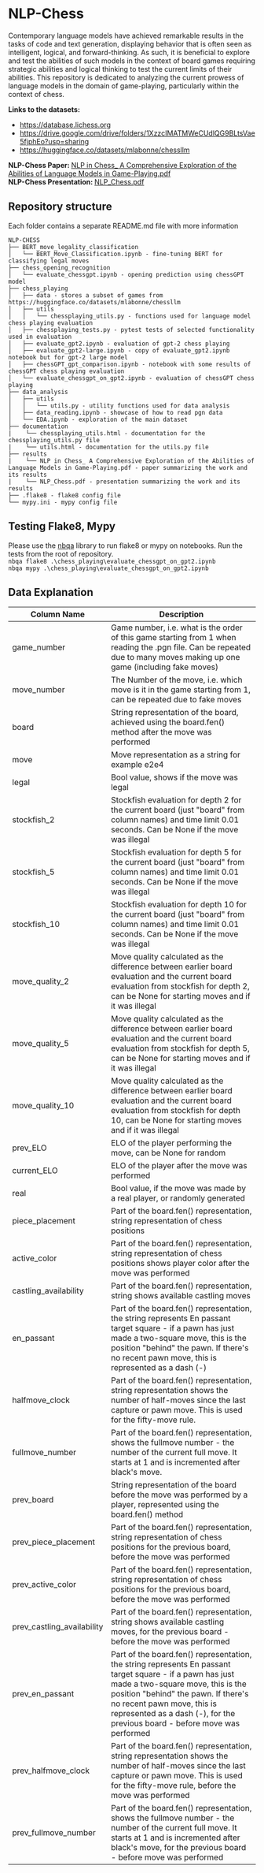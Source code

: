 # NLP-Chess

Contemporary language models have achieved remarkable results in the tasks of code and text generation, displaying behavior that is often seen as intelligent, logical, and forward-thinking.
As such, it is beneficial to explore and test the abilities of such models in the context of board games requiring strategic abilities and logical thinking to test the current limits of their abilities.
This repository is dedicated to analyzing the current prowess of language models in the domain of game-playing, particularly within the context of chess.

<b> Links to the datasets: </b> 
- https://database.lichess.org
- https://drive.google.com/drive/folders/1XzzcIMATMWeCUdlQG9BLtsVae5fjphEo?usp=sharing 
- https://huggingface.co/datasets/mlabonne/chessllm 

<b> NLP-Chess Paper: </b> [NLP in Chess_ A Comprehensive Exploration of the Abilities of Language Models in Game-Playing.pdf](https://github.com/MatTheTab/NLP-Chess/blob/main/results/NLP%20in%20Chess_%20A%20Comprehensive%20Exploration%20of%20the%20Abilities%20of%20Language%20Models%20in%20Game-Playing.pdf) <br>
<b> NLP-Chess Presentation: </b> [NLP_Chess.pdf](https://github.com/MatTheTab/NLP-Chess/blob/main/results/NLP_Chess.pdf) <br>

## Repository structure
Each folder contains a separate README.md file with more information

```
NLP-CHESS
├── BERT_move_legality_classification
│   └── BERT_Move_Classification.ipynb - fine-tuning BERT for classifying legal moves
├── chess_opening_recognition
│   └── evaluate_chessgpt.ipynb - opening prediction using chessGPT model
├── chess_playing
│   ├── data - stores a subset of games from https://huggingface.co/datasets/mlabonne/chessllm
│   ├── utils
│   │   └── chessplaying_utils.py - functions used for language model chess playing evaluation
│   ├── chessplaying_tests.py - pytest tests of selected functionality used in evaluation
│   ├── evaluate_gpt2.ipynb - evaluation of gpt-2 chess playing
│   ├── evaluate_gpt2-large.ipynb - copy of evaluate_gpt2.ipynb notebook but for gpt-2 large model
│   ├── chessGPT_gpt_comparison.ipynb - notebook with some results of chessGPT chess playing evaluation
│   └── evaluate_chessgpt_on_gpt2.ipynb - evaluation of chessGPT chess playing
├── data_analysis
│   ├── utils
│   │   └── utils.py - utility functions used for data analysis
│   ├── data_reading.ipynb - showcase of how to read pgn data
│   └── EDA.ipynb - exploration of the main dataset
├── documentation
|    └── chessplaying_utils.html - documentation for the chessplaying_utils.py file
|    └── utils.html - documentation for the utils.py file
├── results
|    └── NLP in Chess_ A Comprehensive Exploration of the Abilities of Language Models in Game-Playing.pdf - paper summarizing the work and its results
|    └── NLP_Chess.pdf - presentation summarizing the work and its results
├── .flake8 - flake8 config file
└── mypy.ini - mypy config file
```

## Testing Flake8, Mypy
Please use the [nbqa](https://pypi.org/project/nbqa/0.1.19/) library to run flake8 or mypy on notebooks. Run the tests from the root of repository.<br>
```nbqa flake8 .\chess_playing\evaluate_chessgpt_on_gpt2.ipynb```<br>
```nbqa mypy .\chess_playing\evaluate_chessgpt_on_gpt2.ipynb```

## Data Explanation

| Column Name          | Description |
|----------------------|-------------|
| game_number          |       Game number, i.e. what is the order of this game starting from 1 when reading the .pgn file. Can be repeated due to many moves making up one game (including fake moves)      |
| move_number          |       The Number of the move, i.e. which move is it in the game starting from 1, can be repeated due to fake moves      |
| board                |       String representation of the board, achieved using the board.fen() method   after the move was performed   |
| move                 |       Move representation as a string for example e2e4      |
| legal                |       Bool value, shows if the move was legal      |
| stockfish_2          |       Stockfish evaluation for depth 2 for the current board (just "board" from column names) and time limit 0.01 seconds. Can be None if the move was illegal      |
| stockfish_5          |       Stockfish evaluation for depth 5 for the current board (just "board" from column names) and time limit 0.01 seconds. Can be None if the move was illegal      |
| stockfish_10         |       Stockfish evaluation for depth 10 for the current board (just "board" from column names) and time limit 0.01 seconds. Can be None if the move was illegal      |
| move_quality_2       |       Move quality calculated as the difference between earlier board evaluation and the current board evaluation from stockfish for depth 2, can be None for starting moves and if it was illegal    |
| move_quality_5       |       Move quality calculated as the difference between earlier board evaluation and the current board evaluation from stockfish for depth 5, can be None for starting moves and if it was illegal   |
| move_quality_10      |       Move quality calculated as the difference between earlier board evaluation and the current board evaluation from stockfish for depth 10, can be None for starting moves and if it was illegal    |
| prev_ELO             |       ELO of the player performing the move, can be None for random     |
| current_ELO          |       ELO of the player after the move was performed    |
| real                 |       Bool value, if the move was made by a real player, or randomly generated      |
| piece_placement      |       Part of the board.fen() representation, string representation of chess positions      |
| active_color         |       Part of the board.fen() representation, string representation of chess positions shows player color after the move was performed     |
| castling_availability|       Part of the board.fen() representation, string shows available castling moves      |
| en_passant           |       Part of the board.fen() representation, the string represents En passant target square - if a pawn has just made a two-square move, this is the position "behind" the pawn. If there's no recent pawn move, this is represented as a dash (-)      |
| halfmove_clock       |       Part of the board.fen() representation, string representation shows the number of half-moves since the last capture or pawn move. This is used for the fifty-move rule.      |
| fullmove_number      |       Part of the board.fen() representation, shows the fullmove number - the number of the current full move. It starts at 1 and is incremented after black's move.      |
| prev_board           |       String representation of the board before the move was performed by a player, represented using the board.fen() method      |
| prev_piece_placement      |       Part of the board.fen() representation, string representation of chess positions for the previous board, before the move was performed     |
| prev_active_color         |       Part of the board.fen() representation, string representation of chess positions for the previous board, before the move was performed    |
| prev_castling_availability|       Part of the board.fen() representation, string shows available castling moves, for the previous board - before the move was performed      |
| prev_en_passant           |       Part of the board.fen() representation, the string represents En passant target square - if a pawn has just made a two-square move, this is the position "behind" the pawn. If there's no recent pawn move, this is represented as a dash (-), for the previous board - before move was performed      |
| prev_halfmove_clock       |       Part of the board.fen() representation, string representation shows the number of half-moves since the last capture or pawn move. This is used for the fifty-move rule, before the move was performed     |
| prev_fullmove_number      |       Part of the board.fen() representation, shows the fullmove number - the number of the current full move. It starts at 1 and is incremented after black's move, for the previous board - before move was performed      |


